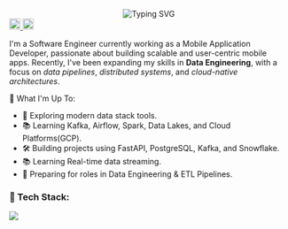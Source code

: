 <div align="center"><img src='https://readme-typing-svg.demolab.com?font=Fira+Code&weight=700&size=25&duration=5000&pause=800&color=F1E1EA&background=F48DFF00&repeat=false&width=435&lines=Hi+%F0%9F%91%8B%F0%9F%8F%BD%2C+I%27m+Abhishek...' alt='Typing SVG'/>
</div>
<div align='left'>
  <a href='https://www.linkedin.com/in/dobhalabhi'>
    <img height=20px src='https://img.shields.io/badge/LinkedIn-0077B5?style=for-the-badge&logo=linkedin&logoColor=white'>
  </a>
  <a href='mailto:abhishekdobhal@proton.me'>
    <img height=20px src='https://img.shields.io/badge/Gmail-D14836?style=for-the-badge&logo=gmail&logoColor=white'>
  </a>
</div>
<p align="left">I'm a Software Engineer currently working as a Mobile Application Developer, passionate about building scalable and user-centric mobile apps. Recently, I've been expanding my skills in <strong>Data Engineering</strong>, with a focus on <i>data pipelines</i>, <i>distributed systems</i>, and <i>cloud-native architectures</i>.</p>
<div align='left'>
  <p>🚀 What I'm Up To:</p>
  <ul>
    <li>🔎 Exploring modern data stack tools.</li>
    <li>📚 Learning Kafka, Airflow, Spark, Data Lakes, and Cloud Platforms(GCP).</li>
    <li>🛠️ Building projects using FastAPI, PostgreSQL, Kafka, and Snowflake.</li>
    <li>📚 Learning Real-time data streaming.</li>
    <li>🎯 Preparing for roles in Data Engineering & ETL Pipelines.</li>
  </ul>
<ul>
</div>
<h3 align="left">🧰️ Tech Stack:</h3>
<p align="left">
    <img src="https://skillicons.dev/icons?i=py,dart,flutter,bash,git,gcp,postgres,mongodb"/>
</p>
